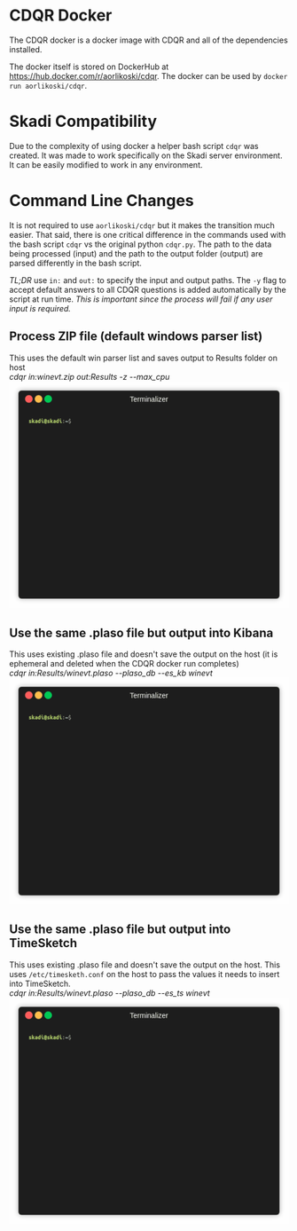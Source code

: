 # CDQR Docker
The CDQR docker is a docker image with CDQR and all of the dependencies installed.

The docker itself is stored on DockerHub at https://hub.docker.com/r/aorlikoski/cdqr. The docker can be used by `docker run aorlikoski/cdqr`.

# Skadi Compatibility
Due to the complexity of using docker a helper bash script `cdqr` was created. It was made to work specifically on the Skadi server environment. It can be easily modified to work in any environment.

# Command Line Changes
It is not required to use `aorlikoski/cdqr` but it makes the transition much easier. That said, there is one critical difference in the commands used with the bash script `cdqr` vs the original python `cdqr.py`. The path to the data being processed (input) and the path to the output folder (output) are parsed differently in the bash script.

_TL;DR_ use `in:` and `out:` to specify the input and output paths. The `-y` flag to accept default answers to all CDQR questions is added automatically by the script at run time. _This is important since the process will fail if any user input is required._

## Process ZIP file (default windows parser list)
This uses the default win parser list and saves output to Results folder on host  
*cdqr in:winevt.zip out:Results -z --max_cpu*  
![](/objects/images/zip_demo.gif?)

## Use the same .plaso file but output into Kibana
This uses existing .plaso file and doesn't save the output on the host (it is ephemeral and deleted when the CDQR docker run completes)  
*cdqr in:Results/winevt.plaso --plaso_db --es_kb winevt*  
![](/objects/images/plaso_kibana.gif?)

## Use the same .plaso file but output into TimeSketch
This uses existing .plaso file and doesn't save the output on the host. This uses `/etc/timesketh.conf` on the host to pass the values it needs to insert into TimeSketch.  
*cdqr in:Results/winevt.plaso --plaso_db --es_ts winevt*  
![](/objects/images/plaso_ts.gif?)

